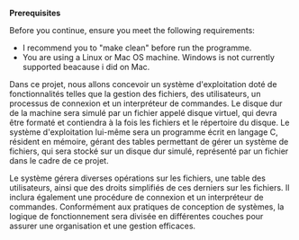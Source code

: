 **Prerequisites**

Before you continue, ensure you meet the following requirements:

* I recommend you to "make clean" before run the programme.
* You are using a Linux or Mac OS machine. Windows is not currently supported beacause i did on Mac.

Dans ce projet, nous allons concevoir un système d'exploitation doté de fonctionnalités telles que la gestion des fichiers, des utilisateurs, un processus de connexion et un interpréteur de commandes. Le disque dur de la machine sera simulé par un fichier appelé disque virtuel, qui devra être formaté et contiendra à la fois les fichiers et le répertoire du disque. Le système d'exploitation lui-même sera un programme écrit en langage C, résident en mémoire, gérant des tables permettant de gérer un système de fichiers, qui sera stocké sur un disque dur simulé, représenté par un fichier dans le cadre de ce projet.

Le système gérera diverses opérations sur les fichiers, une table des utilisateurs, ainsi que des droits simplifiés de ces derniers sur les fichiers. Il inclura également une procédure de connexion et un interpréteur de commandes. Conformément aux pratiques de conception de systèmes, la logique de fonctionnement sera divisée en différentes couches pour assurer une organisation et une gestion efficaces.







